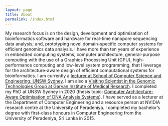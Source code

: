 ```yaml
---
layout: page
title: About
permalink: /index.html
---
```


My research focus is on the design, development and optimisation of bioinformatics software and hardware for real-time nanopore sequencing data analysis; and, prototyping novel domain-specific computer systems for efficient genomics data analysis. I have more than ten years of experience in embedded computing systems, computer architecture, general-purpose computing with the use of a Graphics Processing Unit (GPU), high-performance computing and low-level system programming, that I leverage for the architecture-aware design of efficient computational systems for bioinformatics. I am currently a [lecturer at School of Computer Science and Engineering, UNSW Sydney](https://www.unsw.edu.au/staff/hasindu-gamaarachchi). 
I am also a [Visiting Scientist in the Genomic Technologies Group at Garvan Institute of Medical Research](https://www.garvan.org.au/people/researchers/hasindu-gamaarachchi).  I completed my PhD at UNSW Sydney in 2020 (thesis topic: [Computer Architecture-Aware Optimisation of DNA Analysis Systems](https://hasindu2008.github.io/docs/phd_thesis.pdf)). I have served as a lecturer at the Department of Computer Engineering and a resource person at NVIDIA research centre at the University of Peradeniya. I completed my bachelor’s degree with first-class honours in Computer Engineering from the University of Peradeniya, Sri Lanka in 2015.

